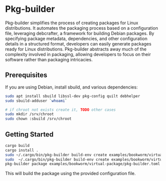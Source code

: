 # Pkg-builder

Pkg-builder simplifies the process of creating packages for Linux distributions. It automates the packaging process based on a configuration file, leveraging debcrafter, a framework for building Debian packages. By specifying package metadata, dependencies, and other configuration details in a structured format, developers can easily generate packages ready for Linux distributions. Pkg-builder abstracts away much of the complexity involved in packaging, allowing developers to focus on their software rather than packaging intricacies.

## Prerequisites

If you are using Debian, install sbuild, and various dependencies:

```bash
sudo apt install sbuild libssl-dev pkg-config quilt debhelper
sudo sbuild-adduser `whoami`

# if chroot not exists create it, TODO other cases 
sudo mkdir /srv/chroot 
sudo chown :sbuild /srv/chroot 
```


## Getting Started

```bash
cargo build 
cargo install . 
sudo ~/.cargo/bin/pkg-builder build-env create examples/bookworm/virtual-package/pkg-builder.toml
sudo  ~/.cargo/bin/pkg-builder build-env create examples/bookworm/virtual-package/pkg-builder.toml
pkg-builder package examples/bookworm/virtual-package/pkg-builder.toml
```


This will build the package using the provided configuration file.


